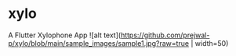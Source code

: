# xylo

A Flutter Xylophone App
![alt text](https://github.com/prejwal-p/xylo/blob/main/sample_images/sample1.jpg?raw=true | width=50)
